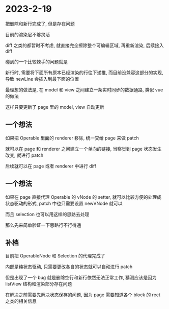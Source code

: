 # 2023-2-19

把删除和新行完成了, 但是存在问题

目前的渲染层不够灵活

diff 之类的都暂时不考虑, 就直接完全擦除整个可编辑区域, 再重新渲染, 后续接入 diff

碰到的一个比较棘手的问题就是

新行时, 需要将下面所有原本已经渲染的行往下递推, 而目前没兼容这部分的实现, 导致 newLine 会插入到最下面的位置

最理想的做法是, 在 model 和 view 之间建立一条实时同步的数据通路, 类似 vue 的做法

这样只要更新了 page 里的 model, view 自动更新

## 一个想法

如果把 Operable 里面的 renderer 移除, 统一交给 page 来做 patch

就可以在 page 和 renderer 之间建立一个单向的链接, 当察觉到 page 状态发生改变, 就进行 patch

后续就可以在 page 或者 renderer 中进行 diff

## 一个想法

如果在 page 直接代理 Operable 的 vNode 的 setter, 就可以比较方便的处理成状态驱动的形式, patch 中也只需要设置 newVNode 就可以

而且 selection 也可以用这样的思路去处理

那么先来简单验证一下思路行不行得通

## 补档

目前把 OperableNode 和 Selection 的代理完成了

内部是纯状态驱动, 只需要更改各自的状态就可以自动进行 patch

但是出现了一个 bug 就是删除空行和新行依然无法正常工作, 猜测应该是因为 listView 结构和渲染部分存在问题

在解决之前需要先解决状态保存的问题, 因为 page 需要知道各个 block 的 rect 之类的相关信息
